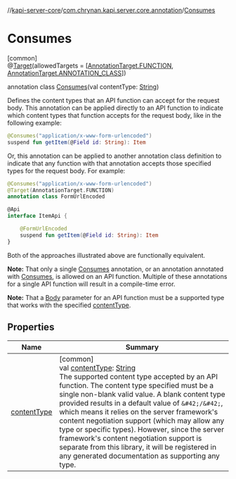 //[kapi-server-core](../../../index.md)/[com.chrynan.kapi.server.core.annotation](../index.md)/[Consumes](index.md)

# Consumes

[common]\
@[Target](https://kotlinlang.org/api/latest/jvm/stdlib/kotlin.annotation/-target/index.html)(allowedTargets = [[AnnotationTarget.FUNCTION](https://kotlinlang.org/api/latest/jvm/stdlib/kotlin.annotation/-annotation-target/-f-u-n-c-t-i-o-n/index.html), [AnnotationTarget.ANNOTATION_CLASS](https://kotlinlang.org/api/latest/jvm/stdlib/kotlin.annotation/-annotation-target/-a-n-n-o-t-a-t-i-o-n_-c-l-a-s-s/index.html)])

annotation class [Consumes](index.md)(val contentType: [String](https://kotlinlang.org/api/latest/jvm/stdlib/kotlin/-string/index.html))

Defines the content types that an API function can accept for the request body. This annotation can be applied directly to an API function to indicate which content types that function accepts for the request body, like in the following example:

```kotlin
@Consumes("application/x-www-form-urlencoded")
suspend fun getItem(@Field id: String): Item
```

Or, this annotation can be applied to another annotation class definition to indicate that any function with that annotation accepts those specified types for the request body. For example:

```kotlin
@Consumes("application/x-www-form-urlencoded")
@Target(AnnotationTarget.FUNCTION)
annotation class FormUrlEncoded

@Api
interface ItemApi {

    @FormUrlEncoded
    suspend fun getItem(@Field id: String): Item
}
```

Both of the approaches illustrated above are functionally equivalent.

**Note:** That only a single [Consumes](index.md) annotation, or an annotation annotated with [Consumes](index.md), is allowed on an API function. Multiple of these annotations for a single API function will result in a compile-time error.

**Note:** That a [Body](../-body/index.md) parameter for an API function must be a supported type that works with the specified [contentType](content-type.md).

## Properties

| Name | Summary |
|---|---|
| [contentType](content-type.md) | [common]<br>val [contentType](content-type.md): [String](https://kotlinlang.org/api/latest/jvm/stdlib/kotlin/-string/index.html)<br>The supported content type accepted by an API function. The content type specified must be a single non-blank valid value. A blank content type provided results in a default value of `&#42;/&#42;`, which means it relies on the server framework's content negotiation support (which may allow any type or specific types). However, since the server framework's content negotiation support is separate from this library, it will be registered in any generated documentation as supporting any type. |
